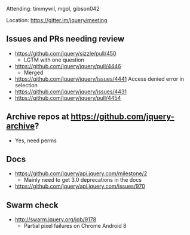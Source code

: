 Attending: timmywil, mgol, gibson042

Location: https://gitter.im/jquery/meeting

## Issues and PRs needing review
* https://github.com/jquery/sizzle/pull/450 
  - LGTM with one question
* https://github.com/jquery/jquery/pull/4446
  - Merged
* https://github.com/jquery/jquery/issues/4441 Access denied error in selection
* https://github.com/jquery/jquery/issues/4431
* https://github.com/jquery/jquery/pull/4454

## Archive repos at https://github.com/jquery-archive?
* Yes, need perms

## Docs
* https://github.com/jquery/api.jquery.com/milestone/2
  - Mainly need to get 3.0 deprecations in the docs
*  https://github.com/jquery/api.jquery.com/issues/970

## Swarm check
* http://swarm.jquery.org/job/9178 
  - Partial pixel failures on Chrome Android 8
